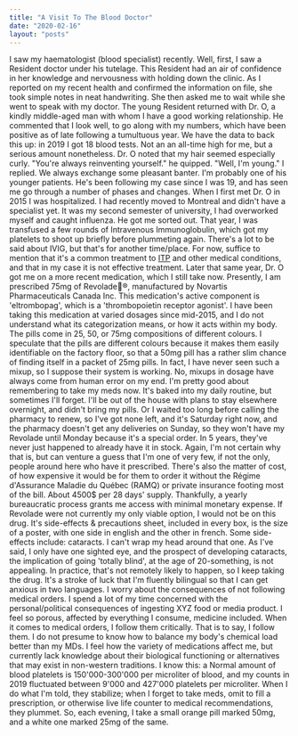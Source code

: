 ```yaml
---
title: "A Visit To The Blood Doctor"
date: "2020-02-16"
layout: "posts"
---
```


I saw my haematologist (blood specialist) recently. Well, first, I saw a Resident doctor under his tutelage. This Resident had an air of confidence in her knowledge and nervousness with holding down the clinic. As I reported on my recent health and confirmed the information on file, she took simple notes in neat handwriting. She then asked me to wait while she went to speak with my doctor. The young Resident returned with Dr. O, a kindly middle-aged man with whom I have a good working relationship. He commented that I look well, to go along with my numbers, which have been positive as of late following a tumultuous year. We have the data to back this up: in 2019 I got 18 blood tests. Not an an all-time high for me, but a serious amount nonetheless. Dr. O noted that my hair seemed especially curly. "You're always reinventing yourself." he quipped. "Well, I'm young." I replied. We always exchange some pleasant banter. I'm probably one of his younger patients. He's been following my case since I was 19, and has seen me go through a number of phases and changes. When I first met Dr. O in 2015 I was hospitalized. I had recently moved to Montreal and didn't have a specialist yet. It was my second semester of university, I had overworked myself and caught influenza. He got me sorted out. That year, I was transfused a few rounds of Intravenous Immunoglobulin, which got my platelets to shoot up briefly before plummeting again. There's a lot to be said about IVIG, but that's for another time/place. For now, suffice to mention that it's a common treatment to [ITP](https://mxmarin.substack.com/p/transfusion-01-general-guidelines-for-the) and other medical conditions, and that in my case it is not effective treatment. Later that same year, Dr. O got me on a more recent medication, which I still take now. Presently, I am prescribed 75mg of Revolade®, manufactured by Novartis Pharmaceuticals Canada Inc. This medication's active component is 'eltrombopag', which is a 'thrombopoietin receptor agonist'. I have been taking this medication at varied dosages since mid-2015, and I do not understand what its categorization means, or how it acts within my body. The pills come in 25, 50, or 75mg compositions of different colours. I speculate that the pills are different colours because it makes them easily identifiable on the factory floor, so that a 50mg pill has a rather slim chance of finding itself in a packet of 25mg pills. In fact, I have never seen such a mixup, so I suppose their system is working. No, mixups in dosage have always come from human error on my end. I'm pretty good about remembering to take my meds now. It's baked into my daily routine, but sometimes I'll forget. I'll be out of the house with plans to stay elsewhere overnight, and didn't bring my pills. Or I waited too long before calling the pharmacy to renew, so I've got none left, and it's Saturday right now, and the pharmacy doesn't get any deliveries on Sunday, so they won't have my Revolade until Monday because it's a special order. In 5 years, they've never just happened to already have it in stock. Again, I'm not certain why that is, but can venture a guess that I'm one of very few, if not the only, people around here who have it prescribed. There's also the matter of cost, of how expensive it would be for them to order it without the Régime d'Assurance Maladie du Québec (RAMQ) or private insurance footing most of the bill. About 4500$ per 28 days' supply. Thankfully, a yearly bureaucratic process grants me access with minimal monetary expense. If Revolade were not currently my only viable option, I would not be on this drug. It's side-effects & precautions sheet, included in every box, is the size of a poster, with one side in english and the other in french. Some side-effects include: cataracts. I can't wrap my head around that one. As I've said, I only have one sighted eye, and the prospect of developing cataracts, the implication of going 'totally blind', at the age of 20-something, is not appealing. In practice, that's not remotely likely to happen, so I keep taking the drug. It's a stroke of luck that I'm fluently bilingual so that I can get anxious in two languages. I worry about the consequences of not following medical orders. I spend a lot of my time concerned with the personal/political consequences of ingesting XYZ food or media product. I feel so porous, affected by everything I consume, medicine included. When it comes to medical orders, I follow them critically. That is to say, I follow them. I do not presume to know how to balance my body's chemical load better than my MDs. I feel how the variety of medications affect me, but currently lack knowledge about their biological functioning or alternatives that may exist in non-western traditions. I know this: a Normal amount of blood platelets is 150'000-300'000 per microliter of blood, and my counts in 2019 fluctuated between 9'000 and 427'000 platelets per microliter. When I do what I'm told, they stabilize; when I forget to take meds, omit to fill a prescription, or otherwise live life counter to medical recommendations, they plummet. So, each evening, I take a small orange pill marked 50mg, and a white one marked 25mg of the same.
